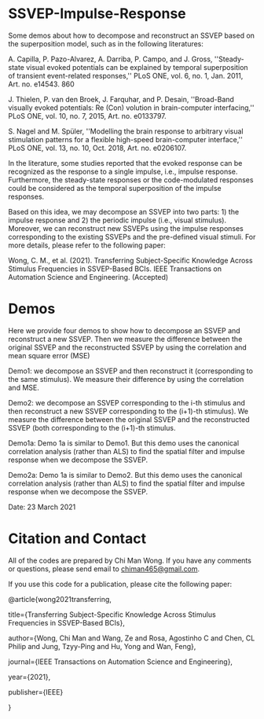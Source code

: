 # SSVEP-Impulse-Response

Some demos about how to decompose and reconstruct an SSVEP based on the superposition model, such as in the following literatures:

A. Capilla, P. Pazo-Alvarez, A. Darriba, P. Campo, and J. Gross, ''Steady-state visual evoked potentials can be explained by temporal superposition of transient event-related responses,'' PLoS ONE, vol. 6, no. 1, Jan. 2011, Art. no. e14543. 860

J. Thielen, P. van den Broek, J. Farquhar, and P. Desain, ''Broad-Band visually evoked potentials: Re (Con) volution in brain-computer interfacing,'' PLoS ONE, vol. 10, no. 7, 2015, Art. no. e0133797. 

S. Nagel and M. Spüler, ''Modelling the brain response to arbitrary visual stimulation patterns for a flexible high-speed brain-computer interface,'' PLoS ONE, vol. 13, no. 10, Oct. 2018, Art. no. e0206107.

In the literature, some studies reported that the evoked response can be recognized as the response to a single impulse, i.e., impulse response. Furthermore, the steady-state responses or the code-modulated responses could be considered as the temporal superposition of the impulse responses. 

Based on this idea, we may decompose an SSVEP into two parts: 1) the impulse response and 2) the periodic impulse (i.e., visual stimulus). Moreover, we can reconstruct new SSVEPs using the impulse responses corresponding to the existing SSVEPs and the pre-defined visual stimuli. For more details, please refer to the following paper:

Wong, C. M., et al. (2021). Transferring Subject-Specific Knowledge Across Stimulus Frequencies in SSVEP-Based BCIs. IEEE Transactions on Automation Science and Engineering. (Accepted)

# Demos

Here we provide four demos to show how to decompose an SSVEP and reconstruct a new SSVEP. Then we measure the difference between the original SSVEP and the reconstructed SSVEP by using the correlation and mean square error (MSE)

Demo1: we decompose an SSVEP and then reconstruct it (corresponding to the same stimulus). We measure their difference by using the correlation and MSE. 

Demo2: we decompose an SSVEP corresponding to the i-th stimulus and then reconstruct a new SSVEP corresponding to the (i+1)-th stimulus). We measure the difference between the original SSVEP and the reconstructed SSVEP (both corresponding to the (i+1)-th stimulus.

Demo1a: Demo 1a is similar to Demo1. But this demo uses the canonical correlation analysis (rather than ALS) to find the spatial filter and impulse response when we decompose the SSVEP.

Demo2a: Demo 1a is similar to Demo2. But this demo uses the canonical correlation analysis (rather than ALS) to find the spatial filter and impulse response when we decompose the SSVEP.

Date: 23 March 2021

# Citation and Contact

All of the codes are prepared by Chi Man Wong. If you have any comments or questions, please send email to chiman465@gmail.com.

If you use this code for a publication, please cite the following paper:

@article{wong2021transferring,
   
   title={Transferring Subject-Specific Knowledge Across Stimulus Frequencies in SSVEP-Based BCIs},
   
   author={Wong, Chi Man and Wang, Ze and Rosa, Agostinho C and Chen, CL Philip and Jung, Tzyy-Ping and Hu, Yong and Wan, Feng},
   
   journal={IEEE Transactions on Automation Science and Engineering},
   
   year={2021},
  
  publisher={IEEE}

}
